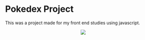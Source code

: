 # Pokedex Project

This was a project made for my front end studies using javascript.

<div align=center>
  <img src="https://i.pinimg.com/originals/66/36/d3/6636d37ba22a391c6353b1436a81f656.gif"></img>
</div>
